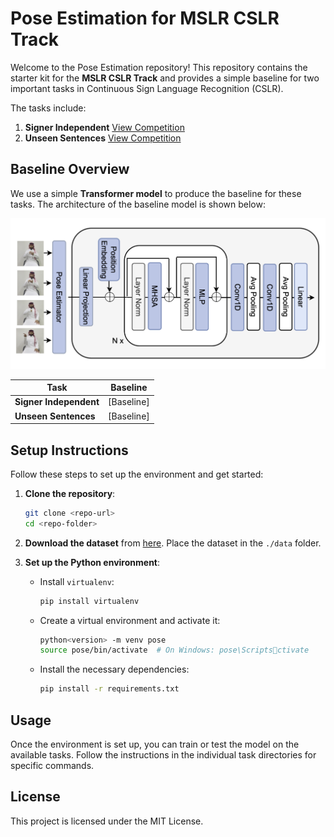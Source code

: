 
# Pose Estimation for MSLR CSLR Track

Welcome to the Pose Estimation repository! This repository contains the starter kit for the **MSLR CSLR Track** and provides a simple baseline for two important tasks in Continuous Sign Language Recognition (CSLR).

The tasks include:
1. **Signer Independent** [View Competition](https://www.kaggle.com/competitions/continuous-sign-language-recognition-iccv-2025)
2. **Unseen Sentences** [View Competition](https://www.kaggle.com/competitions/continuous-slr-task-2-iccv-2025)

## Baseline Overview

We use a simple **Transformer model** to produce the baseline for these tasks. The architecture of the baseline model is shown below:

![Baseline](fig/transformer.png)

| Task              | Baseline |
|-------------------|----------|
| **Signer Independent** | [Baseline] |
| **Unseen Sentences**    | [Baseline] |

## Setup Instructions

Follow these steps to set up the environment and get started:

1. **Clone the repository**:
   ```bash
   git clone <repo-url>
   cd <repo-folder>
   ```

2. **Download the dataset** from [here](https://www.kaggle.com/competitions/continuous-sign-language-recognition-iccv-2025/data). Place the dataset in the `./data` folder.

3. **Set up the Python environment**:
   - Install `virtualenv`:
     ```bash
     pip install virtualenv
     ```

   - Create a virtual environment and activate it:
     ```bash
     python<version> -m venv pose
     source pose/bin/activate  # On Windows: pose\Scriptsctivate
     ```

   - Install the necessary dependencies:
     ```bash
     pip install -r requirements.txt
     ```

## Usage

Once the environment is set up, you can train or test the model on the available tasks. Follow the instructions in the individual task directories for specific commands.

## License

This project is licensed under the MIT License.
